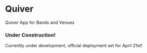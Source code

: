 # Quiver
Quiver App for Bands and Venues


### Under Construction!

Currently under development, official deployment set for April 21st!
